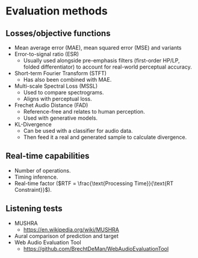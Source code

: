# Evaluation methods

## Losses/objective functions
- Mean average error (MAE), mean squared error (MSE) and variants
- Error-to-signal ratio (ESR)
  - Usually used alongside pre-emphasis filters (first-order HP/LP, folded differentiator) to account for real-world perceptual accuracy.
- Short-term Fourier Transform (STFT)
  - Has also been combined with MAE.
- Multi-scale Spectral Loss (MSSL)
  - Used to compare spectrograms.
  - Aligns with perceptual loss.
- Frechet Audio Distance (FAD)
  - Reference-free and relates to human perception.
  - Used with generative models.
- KL-Divergence
  - Can be used with a classifier for audio data. 
  - Then feed it a real and generated sample to calculate divergence.

## Real-time capabilities
- Number of operations.
- Timing inference.
- Real-time factor ($RTF = \frac{\text{Processing Time}}{\text{RT Constraint}}$).

## Listening tests
- MUSHRA 
  - https://en.wikipedia.org/wiki/MUSHRA
- Aural comparison of prediction and target
- Web Audio Evaluation Tool
  - https://github.com/BrechtDeMan/WebAudioEvaluationTool

